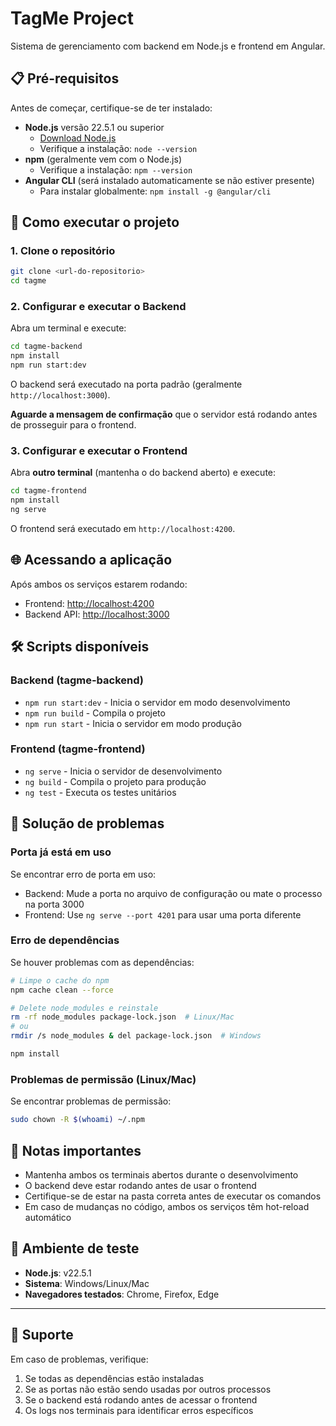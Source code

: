 # TagMe Project

Sistema de gerenciamento com backend em Node.js e frontend em Angular.

## 📋 Pré-requisitos

Antes de começar, certifique-se de ter instalado:

- **Node.js** versão 22.5.1 ou superior
  - [Download Node.js](https://nodejs.org/)
  - Verifique a instalação: `node --version`
- **npm** (geralmente vem com o Node.js)
  - Verifique a instalação: `npm --version`
- **Angular CLI** (será instalado automaticamente se não estiver presente)
  - Para instalar globalmente: `npm install -g @angular/cli`

## 🚀 Como executar o projeto

### 1. Clone o repositório
```bash
git clone <url-do-repositorio>
cd tagme
```

### 2. Configurar e executar o Backend

Abra um terminal e execute:

```bash
cd tagme-backend
npm install
npm run start:dev
```

O backend será executado na porta padrão (geralmente `http://localhost:3000`).

**Aguarde a mensagem de confirmação** que o servidor está rodando antes de prosseguir para o frontend.

### 3. Configurar e executar o Frontend

Abra **outro terminal** (mantenha o do backend aberto) e execute:

```bash
cd tagme-frontend
npm install
ng serve
```

O frontend será executado em `http://localhost:4200`.

## 🌐 Acessando a aplicação

Após ambos os serviços estarem rodando:
- Frontend: [http://localhost:4200](http://localhost:4200)
- Backend API: [http://localhost:3000](http://localhost:3000)

## 🛠️ Scripts disponíveis

### Backend (tagme-backend)
- `npm run start:dev` - Inicia o servidor em modo desenvolvimento
- `npm run build` - Compila o projeto
- `npm run start` - Inicia o servidor em modo produção

### Frontend (tagme-frontend)
- `ng serve` - Inicia o servidor de desenvolvimento
- `ng build` - Compila o projeto para produção
- `ng test` - Executa os testes unitários

## 🔧 Solução de problemas

### Porta já está em uso
Se encontrar erro de porta em uso:
- Backend: Mude a porta no arquivo de configuração ou mate o processo na porta 3000
- Frontend: Use `ng serve --port 4201` para usar uma porta diferente

### Erro de dependências
Se houver problemas com as dependências:
```bash
# Limpe o cache do npm
npm cache clean --force

# Delete node_modules e reinstale
rm -rf node_modules package-lock.json  # Linux/Mac
# ou
rmdir /s node_modules & del package-lock.json  # Windows

npm install
```

### Problemas de permissão (Linux/Mac)
Se encontrar problemas de permissão:
```bash
sudo chown -R $(whoami) ~/.npm
```

## 📝 Notas importantes

- Mantenha ambos os terminais abertos durante o desenvolvimento
- O backend deve estar rodando antes de usar o frontend
- Certifique-se de estar na pasta correta antes de executar os comandos
- Em caso de mudanças no código, ambos os serviços têm hot-reload automático

## 🧪 Ambiente de teste

- **Node.js**: v22.5.1
- **Sistema**: Windows/Linux/Mac
- **Navegadores testados**: Chrome, Firefox, Edge

---

## 📧 Suporte

Em caso de problemas, verifique:
1. Se todas as dependências estão instaladas
2. Se as portas não estão sendo usadas por outros processos
3. Se o backend está rodando antes de acessar o frontend
4. Os logs nos terminais para identificar erros específicos
